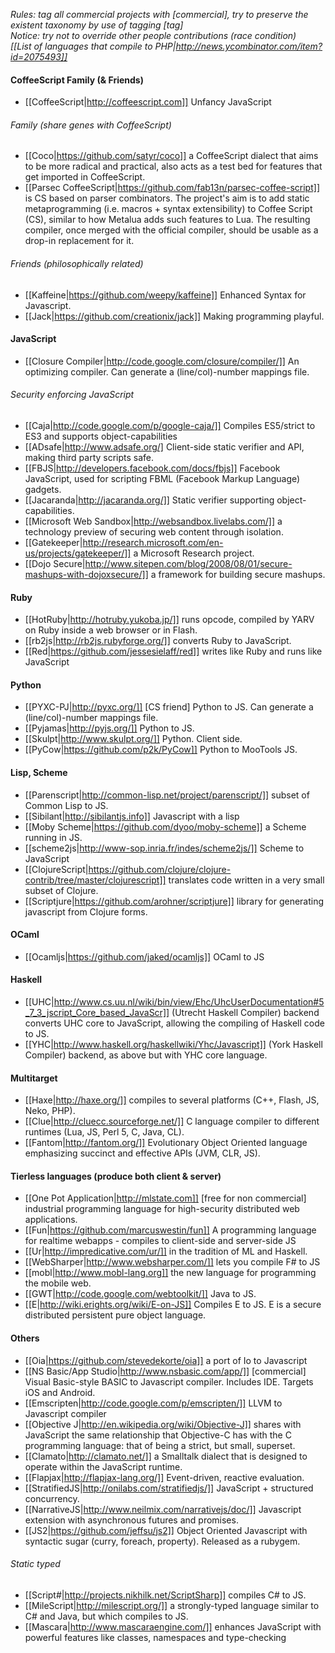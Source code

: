 *Rules: tag all commercial projects with [commercial], try to preserve the existent taxonomy by use of tagging [tag]*  
*Notice: try not to override other people contributions (race condition)*  
*[[List of languages that compile to PHP|http://news.ycombinator.com/item?id=2075493]]*  

#### CoffeeScript Family (& Friends)

* [[CoffeeScript|http://coffeescript.com]] Unfancy JavaScript

###### Family (share genes with CoffeeScript)

* [[Coco|https://github.com/satyr/coco]] a CoffeeScript dialect that aims to be more radical and practical, also acts as a test bed for features that get imported in CoffeeScript.
* [[Parsec CoffeeScript|https://github.com/fab13n/parsec-coffee-script]] is CS based on parser combinators. The project's aim is to add static metaprogramming (i.e. macros + syntax extensibility) to Coffee Script (CS), similar to how Metalua adds such features to Lua. The resulting compiler, once merged with the official compiler, should be usable as a drop-in replacement for it.

###### Friends (philosophically related)

* [[Kaffeine|https://github.com/weepy/kaffeine]] Enhanced Syntax for Javascript.
* [[Jack|https://github.com/creationix/jack]] Making programming playful.

#### JavaScript

* [[Closure Compiler|http://code.google.com/closure/compiler/]] An optimizing compiler. Can generate a (line/col)-number mappings file.

###### Security enforcing JavaScript

* [[Caja|http://code.google.com/p/google-caja/]] Compiles ES5/strict to ES3 and supports object-capabilities
* [[ADsafe|http://www.adsafe.org/] Client-side static verifier and API, making third party scripts safe.
* [[FBJS|http://developers.facebook.com/docs/fbjs]] Facebook JavaScript, used for scripting FBML (Facebook Markup Language) gadgets.
* [[Jacaranda|http://jacaranda.org/]] Static verifier supporting object-capabilities.
* [[Microsoft Web Sandbox|http://websandbox.livelabs.com/]] a technology preview of securing web content through isolation.
* [[Gatekeeper|http://research.microsoft.com/en-us/projects/gatekeeper/]] a Microsoft Research project.
* [[Dojo Secure|http://www.sitepen.com/blog/2008/08/01/secure-mashups-with-dojoxsecure/]] a framework for building secure mashups.

#### Ruby

* [[HotRuby|http://hotruby.yukoba.jp/]] runs opcode, compiled by YARV on Ruby inside a web browser or in Flash.
* [[rb2js|http://rb2js.rubyforge.org/]] converts Ruby to JavaScript.
* [[Red|https://github.com/jessesielaff/red]] writes like Ruby and runs like JavaScript

#### Python

* [[PYXC-PJ|http://pyxc.org/]] [CS friend] Python to JS. Can generate a (line/col)-number mappings file.
* [[Pyjamas|http://pyjs.org/]] Python to JS.
* [[Skulpt|http://www.skulpt.org/]] Python. Client side.
* [[PyCow|https://github.com/p2k/PyCow]] Python to MooTools JS.

#### Lisp, Scheme

* [[Parenscript|http://common-lisp.net/project/parenscript/]] subset of Common Lisp to JS.
* [[Sibilant|http://sibilantjs.info]] Javascript with a lisp
* [[Moby Scheme|https://github.com/dyoo/moby-scheme]] a Scheme running in JS.
* [[scheme2js|http://www-sop.inria.fr/indes/scheme2js/]] Scheme to JavaScript
* [[ClojureScript|https://github.com/clojure/clojure-contrib/tree/master/clojurescript]] translates code written in a very small
subset of Clojure.
* [[Scriptjure|https://github.com/arohner/scriptjure]] library for generating javascript from Clojure forms.

#### OCaml

* [[Ocamljs|https://github.com/jaked/ocamljs]] OCaml to JS

#### Haskell

* [[UHC|http://www.cs.uu.nl/wiki/bin/view/Ehc/UhcUserDocumentation#5_7_3_jscript_Core_based_JavaScr]] (Utrecht Haskell Compiler) backend converts UHC core to JavaScript, allowing the compiling of Haskell code to JS.
* [[YHC|http://www.haskell.org/haskellwiki/Yhc/Javascript]] (York Haskell Compiler) backend, as above but with YHC core language.

#### Multitarget

* [[Haxe|http://haxe.org/]] compiles to several platforms (C++, Flash, JS, Neko, PHP).
* [[Clue|http://cluecc.sourceforge.net/]] C language compiler to different runtimes (Lua, JS, Perl 5, C, Java, CL).
* [[Fantom|http://fantom.org/]] Evolutionary Object Oriented language emphasizing succinct and effective APIs (JVM, CLR, JS).

#### Tierless languages (produce both client & server)

* [[One Pot Application|http://mlstate.com]] [free for non commercial] industrial programming language for high-security distributed web applications.
* [[Fun|https://github.com/marcuswestin/fun]] A programming language for realtime webapps - compiles to client-side and server-side JS
* [[Ur|http://impredicative.com/ur/]]  in the tradition of ML and Haskell.
* [[WebSharper|http://www.websharper.com/]] lets you compile F# to JS
* [[mobl|http://www.mobl-lang.org]] the new language for programming the mobile web.
* [[GWT|http://code.google.com/webtoolkit/]] Java to JS.
* [[E|http://wiki.erights.org/wiki/E-on-JS]] Compiles E to JS. E is a secure distributed persistent pure object language.

#### Others

* [[Oia|https://github.com/stevedekorte/oia]] a port of Io to Javascript
* [[NS Basic/App Studio|http://www.nsbasic.com/app/]] [commercial] Visual Basic-style BASIC to Javascript compiler. Includes IDE. Targets iOS and Android.
* [[Emscripten|http://code.google.com/p/emscripten/]] LLVM to Javascript compiler
* [[Objective J|http://en.wikipedia.org/wiki/Objective-J]] shares with JavaScript the same relationship that Objective-C has with the C programming language: that of being a strict, but small, superset.
* [[Clamato|http://clamato.net/]] a Smalltalk dialect that is designed to operate within the JavaScript runtime.
* [[Flapjax|http://flapjax-lang.org/]] Event-driven, reactive evaluation.
* [[StratifiedJS|http://onilabs.com/stratifiedjs/]] JavaScript + structured concurrency.
* [[NarrativeJS|http://www.neilmix.com/narrativejs/doc/]] Javascript extension with asynchronous futures and promises.
* [[JS2|https://github.com/jeffsu/js2]] Object Oriented Javascript with syntactic sugar (curry, foreach, property).  Released as a rubygem.

###### Static typed

* [[Script#|http://projects.nikhilk.net/ScriptSharp]] compiles C# to JS.
* [[MileScript|http://milescript.org/]]  a strongly-typed language similar to C# and Java, but which compiles to JS.
* [[Mascara|http://www.mascaraengine.com/]] enhances JavaScript with powerful features like classes, namespaces and type-checking
